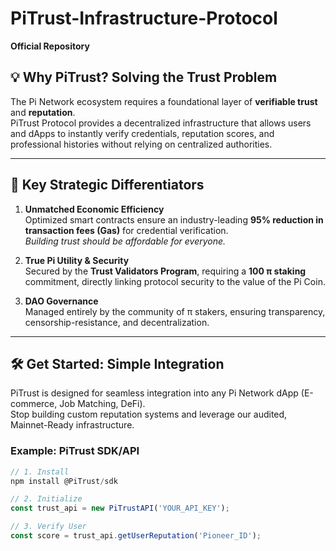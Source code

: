 # PiTrust-Infrastructure-Protocol
**Official Repository**

## 💡 Why PiTrust? Solving the Trust Problem
The Pi Network ecosystem requires a foundational layer of **verifiable trust** and **reputation**.  
PiTrust Protocol provides a decentralized infrastructure that allows users and dApps to instantly verify credentials, reputation scores, and professional histories without relying on centralized authorities.

---

## 🔑 Key Strategic Differentiators
1. **Unmatched Economic Efficiency**  
   Optimized smart contracts ensure an industry-leading **95% reduction in transaction fees (Gas)** for credential verification.  
   *Building trust should be affordable for everyone.*

2. **True Pi Utility & Security**  
   Secured by the **Trust Validators Program**, requiring a **100 π staking** commitment, directly linking protocol security to the value of the Pi Coin.

3. **DAO Governance**  
   Managed entirely by the community of π stakers, ensuring transparency, censorship-resistance, and decentralization.

---

## 🛠️ Get Started: Simple Integration
PiTrust is designed for seamless integration into any Pi Network dApp (E-commerce, Job Matching, DeFi).  
Stop building custom reputation systems and leverage our audited, Mainnet-Ready infrastructure.

### Example: PiTrust SDK/API
```javascript
// 1. Install
npm install @PiTrust/sdk

// 2. Initialize
const trust_api = new PiTrustAPI('YOUR_API_KEY');

// 3. Verify User
const score = trust_api.getUserReputation('Pioneer_ID');
